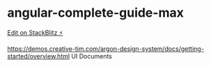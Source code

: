 # angular-complete-guide-max

[Edit on StackBlitz ⚡️](https://stackblitz.com/edit/angular-complete-guide-max)

https://demos.creative-tim.com/argon-design-system/docs/getting-started/overview.html
UI Documents

